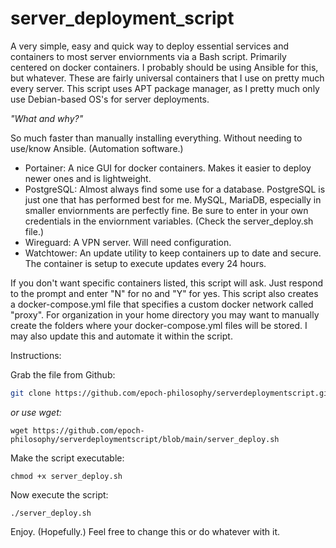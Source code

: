 # server_deployment_script
A very simple, easy and quick way to deploy essential services and containers to most server enviornments via a Bash script. Primarily centered on docker containers. I probably should be using Ansible for this, but whatever.
These are fairly universal containers that I use on pretty much every server. This script uses APT package manager, as I pretty much only use Debian-based OS's for server deployments.

*"What and why?"*

So much faster than manually installing everything. Without needing to use/know Ansible. (Automation software.)
- Portainer: A nice GUI for docker containers. Makes it easier to deploy newer ones and is lightweight.
- PostgreSQL: Almost always find some use for a database. PostgreSQL is just one that has performed best for me. MySQL, MariaDB, especially in smaller enviornments are perfectly fine. Be sure to enter in your own credentials in the enviornment variables. (Check the server_deploy.sh file.)
- Wireguard: A VPN server. Will need configuration.
- Watchtower: An update utility to keep containers up to date and secure. The container is setup to execute updates every 24 hours.

If you don't want specific containers listed, this script will ask. Just respond to the prompt and enter "N" for no and "Y" for yes.
This script also creates a docker-compose.yml file that specifies a custom docker network called "proxy". 
For organization in your home directory you may want to manually create the folders where your docker-compose.yml files will be stored. I may also update this and automate it within the script.

Instructions:

Grab the file from Github:
```bash
git clone https://github.com/epoch-philosophy/serverdeploymentscript.git
```
*or use wget:*
```
wget https://github.com/epoch-philosophy/serverdeploymentscript/blob/main/server_deploy.sh
```
Make the script executable:

```
chmod +x server_deploy.sh
```

Now execute the script:
```
./server_deploy.sh
```

Enjoy. (Hopefully.) Feel free to change this or do whatever with it.
